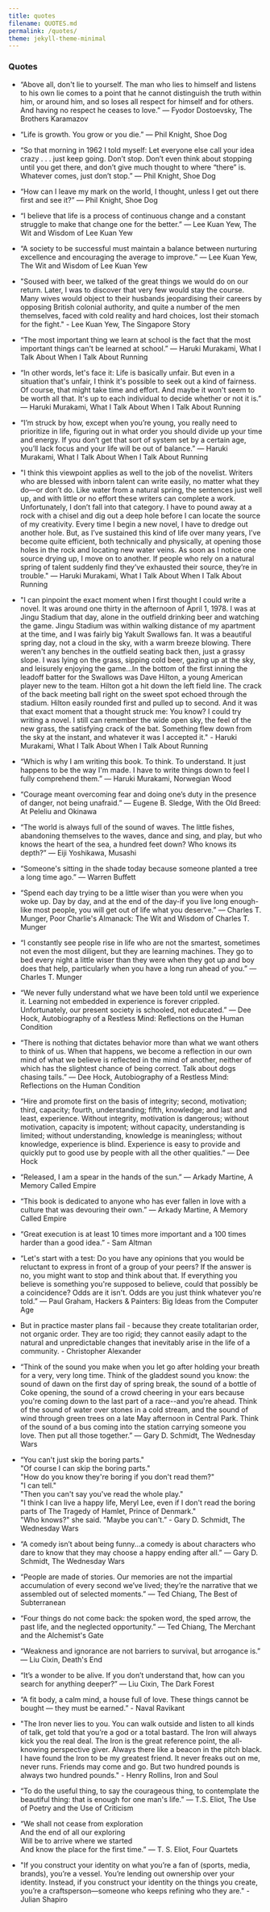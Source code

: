 ```yaml
---
title: quotes
filename: QUOTES.md
permalink: /quotes/
theme: jekyll-theme-minimal
---
```

### Quotes

* “Above all, don't lie to yourself. The man who lies to himself and listens to his own lie comes to a point that he cannot distinguish the truth within him, or around him, and so loses all respect for himself and for others. And having no respect he ceases to love.” ― Fyodor Dostoevsky, The Brothers Karamazov

* “Life is growth. You grow or you die.” ― Phil Knight, Shoe Dog

* “So that morning in 1962 I told myself: Let everyone else call your idea crazy . . . just keep going. Don’t stop. Don’t even think about stopping until you get there, and don’t give much thought to where “there” is. Whatever comes, just don’t stop.” ― Phil Knight, Shoe Dog

* “How can I leave my mark on the world, I thought, unless I get out there first and see it?” ― Phil Knight, Shoe Dog

* “I believe that life is a process of continuous change and a constant struggle to make that change one for the better.” ― Lee Kuan Yew, The Wit and Wisdom of Lee Kuan Yew

* “A society to be successful must maintain a balance between nurturing excellence and encouraging the average to improve.” ― Lee Kuan Yew, The Wit and Wisdom of Lee Kuan Yew

* "Soused with beer, we talked of the great things we would do on our return. Later, I was to discover that very few would stay the course. Many wives would object to their husbands jeopardising their careers by opposing British colonial authority, and quite a number of the men themselves, faced with cold reality and hard choices, lost their stomach for the fight." - Lee Kuan Yew, The Singapore Story

* “The most important thing we learn at school is the fact that the most important things can't be learned at school.” ― Haruki Murakami, What I Talk About When I Talk About Running

* “In other words, let's face it: Life is basically unfair. But even in a situation that's unfair, I think it's possible to seek out a kind of fairness. Of course, that might take time and effort. And maybe it won't seem to be worth all that. It's up to each individual to decide whether or not it is.” ― Haruki Murakami, What I Talk About When I Talk About Running

* “I’m struck by how, except when you’re young, you really need to prioritize in life, figuring out in what order you should divide up your time and energy. If you don’t get that sort of system set by a certain age, you’ll lack focus and your life will be out of balance.” ― Haruki Murakami, What I Talk About When I Talk About Running

* "I think this viewpoint applies as well to the job of the novelist. Writers who are blessed with inborn talent can write easily, no matter what they do—or don’t do. Like water from a natural spring, the sentences just well up, and with little or no effort these writers can complete a work. Unfortunately, I don’t fall into that category. I have to pound away at a rock with a chisel and dig out a deep hole before I can locate the source of my creativity. Every time I begin a new novel, I have to dredge out another hole. But, as I’ve sustained this kind of life over many years, I’ve become quite efficient, both technically and physically, at opening those holes in the rock and locating new water veins. As soon as I notice one source drying up, I move on to another. If people who rely on a natural spring of talent suddenly find they’ve exhausted their source, they’re in trouble." ― Haruki Murakami, What I Talk About When I Talk About Running

* "I can pinpoint the exact moment when I first thought I could write a novel. It was around one thirty in the afternoon of April 1, 1978. I was at Jingu Stadium that day, alone in the outfield drinking beer and watching the game. Jingu Stadium was within walking distance of my apartment at the time, and I was fairly big Yakult Swallows fan. It was a beautiful spring day, not a cloud in the sky, with a warm breeze blowing. There weren't any benches in the outfield seating back then, just a grassy slope. I was lying on the grass, sipping cold beer, gazing up at the sky, and leisurely enjoying the game...In the bottom of the first inning the leadoff batter for the Swallows was Dave Hilton, a young American player new to the team. Hilton got a hit down the left field line. The crack of the back meeting ball right on the sweet spot echoed through the stadium. Hilton easily rounded first and pulled up to second. And it was that exact moment that a thought struck me: You know? I could try writing a novel. I still can remember the wide open sky, the feel of the new grass, the satisfying crack of the bat. Something flew down from the sky at the instant, and whatever it was I accepted it." - Haruki Murakami, What I Talk About When I Talk About Running

* “Which is why I am writing this book. To think. To understand. It just happens to be the way I'm made. I have to write things down to feel I fully comprehend them.” ― Haruki Murakami, Norwegian Wood

* “Courage meant overcoming fear and doing one’s duty in the presence of danger, not being unafraid.” ― Eugene B. Sledge, With the Old Breed: At Peleliu and Okinawa

* “The world is always full of the sound of waves. The little fishes, abandoning themselves to the waves, dance and sing, and play, but who knows the heart of the sea, a hundred feet down? Who knows its depth?” ― Eiji Yoshikawa, Musashi

* “Someone's sitting in the shade today because someone planted a tree a long time ago.” ― Warren Buffett

* “Spend each day trying to be a little wiser than you were when you woke up. Day by day, and at the end of the day-if you live long enough-like most people, you will get out of life what you deserve.” ― Charles T. Munger, Poor Charlie's Almanack: The Wit and Wisdom of Charles T. Munger

* “I constantly see people rise in life who are not the smartest, sometimes not even the most diligent, but they are learning machines. They go to bed every night a little wiser than they were when they got up and boy does that help, particularly when you have a long run ahead of you.” ― Charles T. Munger

* “We never fully understand what we have been told until we experience it. Learning not embedded in experience is forever crippled. Unfortunately, our present society is schooled, not educated.” ― Dee Hock, Autobiography of a Restless Mind: Reflections on the Human Condition

* “There is nothing that dictates behavior more than what we want others to think of us. When that happens, we become a reflection in our own mind of what we believe is reflected in the mind of another, neither of which has the slightest chance of being correct. Talk about dogs chasing tails.” ― Dee Hock, Autobiography of a Restless Mind: Reflections on the Human Condition

* “Hire and promote first on the basis of integrity; second, motivation; third, capacity; fourth, understanding; fifth, knowledge; and last and least, experience. Without integrity, motivation is dangerous; without motivation, capacity is impotent; without capacity, understanding is limited; without understanding, knowledge is meaningless; without knowledge, experience is blind. Experience is easy to provide and quickly put to good use by people with all the other qualities.” ― Dee Hock

* “Released, I am a spear in the hands of the sun.” ― Arkady Martine, A Memory Called Empire

* “This book is dedicated to anyone who has ever fallen in love with a culture that was devouring their own.” ― Arkady Martine, A Memory Called Empire

* “Great execution is at least 10 times more important and a 100 times harder than a good idea.” - Sam Altman

* “Let's start with a test: Do you have any opinions that you would be reluctant to express in front of a group of your peers? If the answer is no, you might want to stop and think about that. If everything you believe is something you're supposed to believe, could that possibly be a coincidence? Odds are it isn't. Odds are you just think whatever you're told.” ― Paul Graham, Hackers & Painters: Big Ideas from the Computer Age

* But in practice master plans fail - because they create totalitarian order, not organic order. They are too rigid; they cannot easily adapt to the natural and unpredictable changes that inevitably arise in the life of a community. - Christopher Alexander

* “Think of the sound you make when you let go after holding your breath for a very, very long time. Think of the gladdest sound you know: the sound of dawn on the first day of spring break, the sound of a bottle of Coke opening, the sound of a crowd cheering in your ears because you're coming down to the last part of a race--and you're ahead. Think of the sound of water over stones in a cold stream, and the sound of wind through green trees on a late May afternoon in Central Park. Think of the sound of a bus coming into the station carrying someone you love. Then put all those together.” ― Gary D. Schmidt, The Wednesday Wars

* “You can't just skip the boring parts."  
    "Of course I can skip the boring parts."  
    "How do you know they're boring if you don't read them?"  
    "I can tell."  
    "Then you can't say you've read the whole play."  
    "I think I can live a happy life, Meryl Lee, even if I don't read the boring parts of The Tragedy of Hamlet, Prince of Denmark."  
    "Who knows?" she said. "Maybe you can't.” - Gary D. Schmidt, The Wednesday Wars

* “A comedy isn’t about being funny...a comedy is about characters who dare to know that they may choose a happy ending after all.” ― Gary D. Schmidt, The Wednesday Wars

* “People are made of stories. Our memories are not the impartial accumulation of every second we’ve lived; they’re the narrative that we assembled out of selected moments.” ― Ted Chiang, The Best of Subterranean

* “Four things do not come back: the spoken word, the sped arrow, the past life, and the neglected opportunity.” ― Ted Chiang, The Merchant and the Alchemist's Gate

* “Weakness and ignorance are not barriers to survival, but arrogance is.” ― Liu Cixin, Death's End

* “It’s a wonder to be alive. If you don’t understand that, how can you search for anything deeper?” ― Liu Cixin, The Dark Forest

* “A fit body, a calm mind, a house full of love. These things cannot be bought — they must be earned.” - Naval Ravikant 

* "The Iron never lies to you. You can walk outside and listen to all kinds of talk, get told that you’re a god or a total bastard. The Iron will always kick you the real deal. The Iron is the great reference point, the all-knowing perspective giver. Always there like a beacon in the pitch black. I have found the Iron to be my greatest friend. It never freaks out on me, never runs. Friends may come and go. But two hundred pounds is always two hundred pounds." - Henry Rollins, Iron and Soul

* “To do the useful thing, to say the courageous thing, to contemplate the beautiful thing: that is enough for one man's life.” ― T.S. Eliot, The Use of Poetry and the Use of Criticism

* “We shall not cease from exploration  
    And the end of all our exploring  
    Will be to arrive where we started  
    And know the place for the first time.”  ― T. S. Eliot, Four Quartets

* "If you construct your identity on what you’re a fan of (sports, media, brands), you’re a vessel. You’re lending out ownership over your identity. Instead, if you construct your identity on the things you create, you’re a craftsperson—someone who keeps refining who they are." - Julian Shapiro